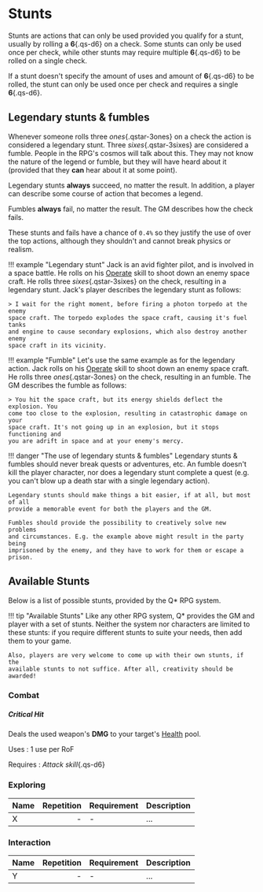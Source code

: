 # Stunts

Stunts are actions that can only be used provided you qualify for a stunt,
usually by rolling a **6**{.qs-d6} on a check. Some stunts can only be used once
per check, while other stunts may require multiple **6**{.qs-d6} to be rolled on
a single check.

If a stunt doesn't specify the amount of uses and amount of **6**{.qs-d6} to be
rolled, the stunt can only be used once per check and requires a single
**6**{.qs-d6}.

## Legendary stunts & fumbles

Whenever someone rolls three *ones*{.qstar-3ones} on a check the action is
considered a legendary stunt. Three *sixes*{.qstar-3sixes} are considered a
fumble. People in the RPG's cosmos will talk about this. They may not know the
nature of the legend or fumble, but they will have heard about it (provided that
they **can** hear about it at some point).

Legendary stunts **always** succeed, no matter the result. In addition, a player
can describe some course of action that becomes a legend.

Fumbles **always** fail, no matter the result. The GM describes how the check
fails.

These stunts and fails have a chance of `0.4%` so they justify the use of over
the top actions, although they shouldn't and cannot break physics or realism.

<div class="left" markdown="1">

!!! example "Legendary stunt"
    Jack is an avid fighter pilot, and is involved in a space battle. He rolls
    on his [Operate](/character/skills#operate) skill to shoot down an enemy
    space craft. He rolls three *sixes*{.qstar-3sixes} on the check, resulting
    in a legendary stunt. Jack's player describes the legendary stunt as
    follows:

    > I wait for the right moment, before firing a photon torpedo at the enemy
    space craft. The torpedo explodes the space craft, causing it's fuel tanks
    and engine to cause secondary explosions, which also destroy another enemy
    space craft in its vicinity.

</div>
<div class="right" markdown="1">

!!! example "Fumble"
    Let's use the same example as for the legendary action. Jack rolls on his
    [Operate](/character/skills#operate) skill to shoot down an enemy space
    craft. He rolls three *ones*{.qstar-3ones} on the check, resulting in an
    fumble. The GM describes the fumble as follows:

    > You hit the space craft, but its energy shields deflect the explosion. You
    come too close to the explosion, resulting in catastrophic damage on your
    space craft. It's not going up in an explosion, but it stops functioning and
    you are adrift in space and at your enemy's mercy.

</div>

!!! danger "The use of legendary stunts & fumbles"
    Legendary stunts & fumbles should never break quests or adventures, etc.
    An fumble doesn't kill the player character, nor does a legendary stunt
    complete a quest (e.g. you can't blow up a death star with a single
    legendary action).

    Legendary stunts should make things a bit easier, if at all, but most of all
    provide a memorable event for both the players and the GM.

    Fumbles should provide the possibility to creatively solve new problems
    and circumstances. E.g. the example above might result in the party being
    imprisoned by the enemy, and they have to work for them or escape a prison.

## Available Stunts

Below is a list of possible stunts, provided by the Q* RPG system.

!!! tip "Available Stunts"
    Like any other RPG system, Q* provides the GM and player with a set of
    stunts. Neither the system nor characters are limited to these stunts: if
    you require different stunts to suite your needs, then add them to your
    game.

    Also, players are very welcome to come up with their own stunts, if the
    available stunts to not suffice. After all, creativity should be awarded!

### Combat

<div class="col-layout-start qs-list"></div>

##### Critical Hit

Deals the used weapon's **DMG** to your target's [Health](/character#health-hp)
pool.

Uses
:   1 use per RoF

Requires
:   *Attack skill*{.qs-d6}

<div class="col-layout-end"></div>
<div class="col-layout-start qs-list"></div>
<div class="col-layout-end clearfix"></div>

### Exploring

| Name | Repetition | Requirement | Description |
|------|-----------:|-------------|-------------|
| X    |          - | -           | ...         |

### Interaction

| Name | Repetition | Requirement | Description |
|------|-----------:|-------------|-------------|
| Y    |          - | -           | ...         |
